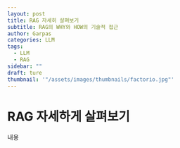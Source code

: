 ```yaml
---
layout: post
title: RAG 자세히 살펴보기
subtitle: RAG의 WHY와 HOW의 기술적 접근
author: Garpas
categories: LLM
tags:
  - LLM
  - RAG
sidebar: ""
draft: ture
thumbnail: '"/assets/images/thumbnails/factorio.jpg"'
---
```

# RAG 자세하게 살펴보기
내용